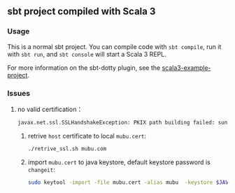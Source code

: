 ## sbt project compiled with Scala 3

### Usage

This is a normal sbt project. You can compile code with `sbt compile`, run it with `sbt run`, and `sbt console` will start a Scala 3 REPL.

For more information on the sbt-dotty plugin, see the
[scala3-example-project](https://github.com/scala/scala3-example-project/blob/main/README.md).

### Issues
1. no valid certification：
    ```bash
    javax.net.ssl.SSLHandshakeException: PKIX path building failed: sun.security.provider.certpath.SunCertPathBuilderException: unable to find valid certification path to requested target
    ```
    1. retrive `host` certificate to local `mubu.cert`:
        ```bash
        ./retrive_ssl.sh mubu.com
        ```
    1. import `mubu.cert` to java keystore, default keystore password is `changeit`:
        ```bash
        sudo keytool -import -file mubu.cert -alias mubu  -keystore $JAVA_HOME/lib/security/cacerts
        ``` 